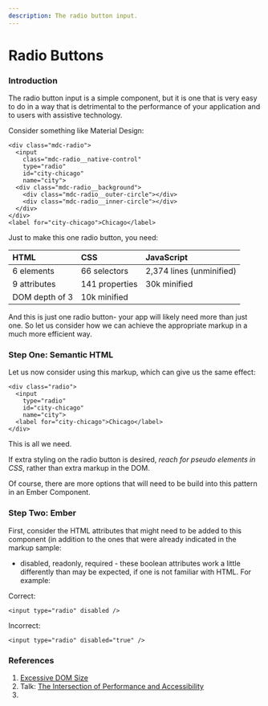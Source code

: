 ```yaml
---
description: The radio button input.
---
```


# Radio Buttons

### Introduction

The radio button input is a simple component, but it is one that is very easy to do in a way that is detrimental to the performance of your application and to users with assistive technology. 

Consider something like Material Design: 

```markup
<div class="mdc-radio">
  <input
    class="mdc-radio__native-control"
    type="radio"
    id="city-chicago"
    name="city">
  <div class="mdc-radio__background">
    <div class="mdc-radio__outer-circle"></div>
    <div class="mdc-radio__inner-circle"></div>
  </div>
</div>
<label for="city-chicago">Chicago</label>
```

Just to make this one radio button, you need:

| HTML | CSS | JavaScript |
| :--- | :--- | :--- |
| 6 elements | 66 selectors | 2,374 lines \(unminified\) |
| 9 attributes | 141 properties | 30k minified |
| DOM depth of 3 | 10k minified |  |

And this is just one radio button- your app will likely need more than just one. So let us consider how we can achieve the appropriate markup in a much more efficient way. 

### Step One: Semantic HTML

Let us now consider using this markup, which can give us the same effect:

```text
<div class="radio">
  <input
    type="radio"
    id="city-chicago"
    name="city">
  <label for="city-chicago">Chicago</label>
</div>
```

This is all we need. 

If extra styling on the radio button is desired, _reach for pseudo elements in CSS_, rather than extra markup in the DOM. 

Of course, there are more options that will need to be build into this pattern in an Ember Component. 

### Step Two: Ember

First, consider the HTML attributes that might need to be added to this component \(in addition to the ones that were already indicated in the markup sample: 

* disabled, readonly, required - these boolean attributes work a little differently than may be expected, if one is not familiar with HTML.  For example:

Correct:

```text
<input type="radio" disabled />
```

Incorrect:

```text
<input type="radio" disabled="true" />
```



### References

1. [Excessive DOM Size](https://developers.google.com/web/tools/lighthouse/audits/dom-size)
2. Talk: [The Intersection of Performance and Accessibility](https://noti.st/ericwbailey/Yfyaxa)
3. 
